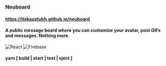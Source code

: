### Neuboard 

#### https://itskaustubh.github.io/neuboard 

#### A public message board where you can customize your avatar, post GIFs and messages. Nothing more.

![React](https://img.shields.io/badge/react-%2320232a.svg?style=for-the-badge&logo=react&logoColor=%2361DAFB) ![Firebase](https://img.shields.io/badge/firebase-%23039BE5.svg?style=for-the-badge&logo=firebase)
#### yarn [ build | start | test | eject ]
